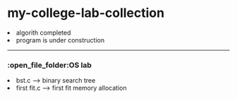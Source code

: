 # my-college-lab-collection

<li> algorith completed <br>
<li>program is under construction
<hr>
<h3>:open_file_folder:OS lab </h3>
  <li> bst.c --> binary search tree
  <li> first fit.c --> first fit memory allocation
